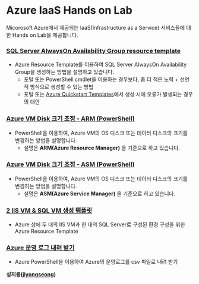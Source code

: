 # Azure IaaS Hands on Lab
Micorosoft Azure에서 제공되는 IaaS(Infrastructure as a Service) 서비스들에 대한 Hands on Lab을 제공합니다.


### [SQL Server AlwaysOn Availability Group resource template](https://github.com/jiyongseong/AzureIaaSHol/tree/master/AzureResourceGroup-AlwaysOnCluster) 
- Azure Resource Template를 이용하여 SQL Server AlwaysOn Availability Group을 생성하는 방법을 설명하고 있습니다.
  - 포털 또는 PowerShell cmdlet을 이용하는 경우보다, 좀 더 적은 노력 + 선언적 방식으로 생성할 수 있는 방법
  - 포털 또는 [Azure Quickstart Templates](https://github.com/Azure/azure-quickstart-templates)에서 생성 시에 오류가 발생되는 경우의 대안

### [Azure VM Disk 크기 조정 - ARM (PowerShell)](https://github.com/jiyongseong/AzureIaaSHol/tree/master/resize-disk-size) 
- PowerShell을 이용하여, Azure VM의 OS 디스크 또는 데이터 디스크의 크기를 변경하는 방법을 설명합니다.
  - 설명은 __ARM(Azure Resource Manager)__ 을 기준으로 하고 있습니다.

### [Azure VM Disk 크기 조정 - ASM (PowerShell)](https://github.com/jiyongseong/AzureIaaSHol/tree/master/resize-disk-size-asm) 
- PowerShell을 이용하여, Azure VM의 OS 디스크 또는 데이터 디스크의 크기를 변경하는 방법을 설명합니다.
  - 설명은 __ASM(Azure Service Manager)__ 을 기준으로 하고 있습니다.
  
### [2 IIS VM & SQL VM 생성 템플릿](https://github.com/jiyongseong/AzureIaaSHol/tree/master/2-iis-vms-sql-vm-template) 
- Azure 상에 두 대의 IIS VM과 한 대의 SQL Server로 구성된 환경 구성을 위한 Azure Resource Template

### [Azure 운영 로그 내려 받기](https://github.com/jiyongseong/AzureIaaSHol/tree/master/azure-operation-log) 
- Azure PowerShell을 이용하여 Azure의 운영로그를 csv 파일로 내려 받기


**성지용([jiyongseong](https://github.com/jiyongseong))**
